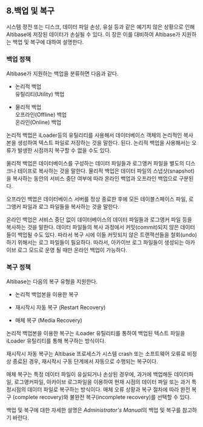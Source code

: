 ## 8.백업 및 복구

시스템 정전 또는 디스크, 데이터 파일 손상, 유실 등과 같은 예기치 않은 상황으로 인해 Altibase에 저장된 데이터가 손실될 수 있다. 이 장은 이를 대비하여 Altibase가 지원하는 백업 및 복구에 대하여 설명한다.

### 백업 정책

Altibase가 지원하는 백업을 분류하면 다음과 같다.

-   논리적 백업  
    유틸리티(Utility) 백업

-   물리적 백업  
    오프라인(Offline) 백업  
    온라인(Online) 백업

논리적 백업은 iLoader등의 유틸리티를 사용해서 데이터베이스 객체의 논리적인 복사본을 생성하여 텍스트 파일로 저장하는 것을 말한다. 된다. 논리적 백업을 사용해서는 오류가 발생한 시점까지 복구할 수 없을 수도 있다.

물리적 백업은 데이터베이스를 구성하는 데이터 파일들과 로그앵커 파일을 별도의 디스크나 테이프로 복사하는 것을 말한다. 물리적 백업은 데이터 파일의 스냅샷(snapshot)을 복사하는 동안의 서비스 중단 여부에 따라 온라인 백업과 오프라인 백업으로 구분된다.

오프라인 백업은 데이터베이스 서버를 정상 종료한 후에 모든 테이블스페이스 파일, 로그앵커 파일과 로그 파일들을 복사하는 것을 말한다.

온라인 백업은 서비스 중단 없이 데이터베이스의 데이터 파일들과 로그앵커 파일 등을 복사하는 것을 말한다. 데이터 파일들의 복사 과정에서 커밋(commit)되지 않은 데이터들이 백업될 수도 있다. 따라서 복구 시에 이들 커밋되지 않은 트랜잭션들을 철회(undo) 하기 위해서는 로그 파일들이 필요하다. 따라서, 아카이브 로그 파일들이 생성되는 아카이브 로그 모드로 운영 될 때만 온라인 백업이 가능하다.

### 복구 정책

Altibase는 다음의 복구 유형을 지원한다.

-   논리적 백업본을 이용한 복구

-   재시작시 자동 복구 (Restart Recovery)

-   매체 복구 (Media Recovery)

논리적 백업본을 이용한 복구는 iLoader 유틸리티를 통하여 백업된 텍스트 파일을 iLoader 유틸리티를 통해 복구하는 방식이다.

재시작시 자동 복구는 Altibase 프로세스가 시스템 crash 또는 소프트웨어 오류로 비정상 종료된 경우, 재시작시 구동 단계에서 자동으로 수행되는 복구이다.

매체 복구는 특정 데이터 파일이 유실되거나 손상된 경우에, 과거에 백업해둔 데이터파일, 로그앵커파일, 아카이브 로그파일을 이용하여 현재 시점의 데이터 파일 또는 과거 특정시점의 데이터 파일로 복구하는 방식이다. 매체 오류 상황과 복구 절차에 따라 완전 복구 (complete recovery)와 불완전 복구(incomplete recovery)를 선택할 수 있다.

백업 및 복구에 대한 자세한 설명은 *Administrator's Manual*의 백업 및 복구를 참고하기 바란다.



